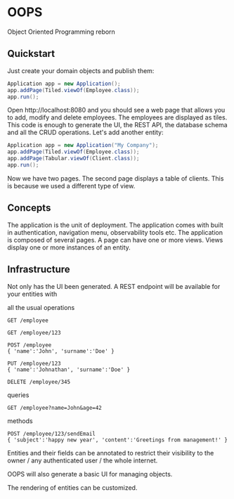 # OOPS

Object Oriented Programming reborn

## Quickstart

Just create your domain objects and publish them:

```java
Application app = new Application();
app.addPage(Tiled.viewOf(Employee.class));
app.run();
```
Open http://localhost:8080 and you should see a web page that allows you to add, modify and delete employees. The employees are displayed as tiles.
This code is enough to generate the UI, the REST API, the database schema and all the CRUD operations.
Let's add another entity:

```java
Application app = new Application("My Company");
app.addPage(Tiled.viewOf(Employee.class));
app.addPage(Tabular.viewOf(Client.class));
app.run();
```
Now we have two pages. The second page displays a table of clients. This is because we used a different type of view.

## Concepts

The application is the unit of deployment. The application comes with built in authentication, navigation menu, observability tools etc.
The application is composed of several pages.
A page can have one or more views.
Views display one or more instances of an entity.


## Infrastructure

Not only has the UI been generated. A REST endpoint will be available for your entities with

all the usual operations
```
GET /employee

GET /employee/123

POST /employee
{ 'name':'John', 'surname':'Doe' }

PUT /employee/123
{ 'name':'Johnathan', 'surname':'Doe' }

DELETE /employee/345
```

queries
```
GET /employee?name=John&age=42
```

methods
```
POST /employee/123/sendEmail
{ 'subject':'happy new year', 'content':'Greetings from management!' }
```

Entities and their fields can be annotated to restrict their visibility to the owner / any authenticated user / the whole internet.

OOPS will also generate a basic UI for managing objects.

The rendering of entities can be customized.
